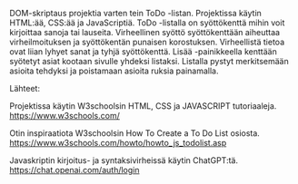 DOM-skriptaus projektia varten tein ToDo -listan. Projektissa käytin HTML:ää, CSS:ää ja JavaScriptiä. ToDo -listalla on syöttökenttä mihin voit kirjoittaa sanoja tai lauseita. Virheellinen syöttö syöttökenttään aiheuttaa virheilmoituksen ja syöttökentän punaisen korostuksen. Virheellistä tietoa ovat liian lyhyet sanat ja tyhjä syöttökenttä. Lisää -painikkeella kenttään syötetyt asiat kootaan sivulle yhdeksi listaksi. Listalla pystyt merkitsemään asioita tehdyksi ja poistamaan asioita ruksia painamalla.

Lähteet:

Projektissa käytin W3schoolsin HTML, CSS ja JAVASCRIPT tutoriaaleja.
https://www.w3schools.com/

Otin inspiraatiota W3schoolsin How To Create a To Do List osiosta.
https://www.w3schools.com/howto/howto_js_todolist.asp

Javaskriptin kirjoitus- ja syntaksivirheissä käytin ChatGPT:tä.
https://chat.openai.com/auth/login
